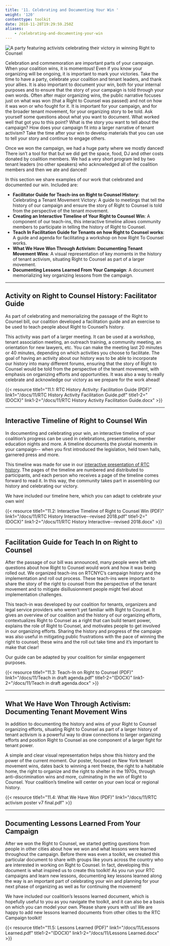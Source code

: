 ```yaml
---
title: '11. Celebrating and Documenting Your Win '
weight: '120'
contenttype: toolkit
date: 2018-11-28T19:29:59.250Z
aliases:
    - /celebrating-and-documenting-your-win
---
```

<img src="/images/celebrating-sm.jpg" alt="A party featuring activists celebrating their victory in winning Right to Counsel" />

Celebration and commemoration are important parts of your campaign.  When your coalition wins, it is momentous! Even if you know your organizing will be ongoing, it is important to mark your victories. Take the time to have a party, celebrate your coalition and tenant leaders, and thank your allies. It is also important to document your win, both for your internal purposes and to ensure that the story of your campaign is told through your own words. Often after major organizing wins, the public narrative focuses just on what was won (that a Right to Counsel was passed) and not on how it was won or who fought for it. It is important for your campaign, and for the broader tenant movement, for your organizing story to be told.  Ask yourself some questions about what you want to document. What worked well that got you to this point?  What is the story you want to tell about the campaign? How does your campaign fit into a larger narrative of tenant activism? Take the time after your win to develop materials that you can use to tell your story and continue to engage others. 

Once we won the campaign, we had a huge party where we mostly danced! There isn’t a tool for that but we did get the space, food, DJ and other costs donated by coalition members. We had a very short program led by two tenant leaders (no other speakers) who acknowledged all of the coalition members and then we ate and danced! 

In this section we share examples of our work that celebrated and documented our win. Included are:

* **Facilitator Guide for Teach-ins on Right to Counsel History**: Celebrating a Tenant Movement Victory: A guide to meetings that tell the history of our campaign and ensure the story of Right to Counsel is told from the perspective of the tenant movement.
* **Creating an Interactive Timeline of Your Right to Counsel Win**: A component of our teach-ins, this interactive timeline allows community members to participate in telling the history of Right to Counsel.
* **Teach In Facilitation Guide for Tenants on how Right to Counsel works**: A guide and agenda for facilitating a workshop on how Right To Counsel works.
* **What We Have Won Through Activism: Documenting Tenant Movement Wins**: A visual representation of key moments in the history of tenant activism, situating Right to Counsel as part of a larger movement. 
* **Documenting Lessons Learned From Your Campaign**: A document memorializing key organizing lessons from the campaign. 

<hr />

## Activity on Right to Counsel History: Facilitator Guide

As part of celebrating and memorializing the passage of the Right to Counsel bill, our coalition developed a facilitation guide and an exercise to be used to teach people about Right to Counsel’s history.

This activity was part of a larger meeting. It can be used at a workshop, tenant association meeting, an outreach training, a community meeting, an orientation for new lawyers, etc. You can make the meeting last 20 minutes or 40 minutes, depending on which activities you choose to facilitate. The goal of having an activity about our history was to be able to incorporate our history into many different forums, ensuring that the story of Right to Counsel would be told from the perspective of the tenant movement, with emphasis on organizing efforts and opportunities.  It was also a way to really celebrate and acknowledge our victory as we prepare for the work ahead!

{{< resource title1="11.1: RTC History Activity: Facilitation Guide (PDF)" link1="/docs/11/RTC History Activity Facilitation Guide.pdf" title1-2="(DOCX)" link1-2="/docs/11/RTC History Activity Facilitation Guide.docx" >}}

<hr />

## Interactive Timeline of Right to Counsel Win

In documenting and celebrating your win, an interactive timeline of your coalition’s progress can be used in celebrations, presentations, member education nights and more. A timeline documents the pivotal moments in your campaign-- when you first introduced the legislation, held town halls, garnered press and more.  

This timeline was made for use in our <a href="/docs/11/RTC History Activity Facilitation Guide.pdf" target="_blank">interactive presentation of RTC history</a>. The pages of the timeline are numbered and distributed to participants, and each person who receives a page of the timeline comes forward to read it. In this way, the community takes part in assembling our history and celebrating our victory.

We have included our timeline here, which you can adapt to celebrate your own win!

{{< resource title1="11.2: Interactive Timeline of Right to Counsel Win (PDF)" link1="/docs/11/RTC History Interactive--revised 2018.pdf" title1-2="(DOCX)" link1-2="/docs/11/RTC History Interactive--revised 2018.docx" >}}

<hr />

## Facilitation Guide for Teach In on Right to Counsel

After the passage of our bill was announced, many people were left with questions about how Right to Counsel would work and how it was being rolled out. We organized teach-ins on RTCNYC’s campaign history and the implementation and roll out process. These teach-ins were important to share the story of the right to counsel from the perspective of the tenant movement and to mitigate disillusionment people might feel about implementation challenges.

This teach-in was developed by our coalition for tenants, organizers and legal service providers who weren’t yet familiar with Right to Counsel. It gives an overview of our coalition and the history of our organizing efforts, contextualizes Right to Counsel as a right that can build tenant power, explains the role of Right to Counsel, and motivates people to get involved in our organizing efforts. Sharing the history and progress of the campaign was also useful in mitigating public frustrations with the pace of winning the right to counsel; these wins and the roll out take time and it’s important to make that clear! 

Our guide can be adapted by your coalition for similar engagement purposes.

{{< resource title1="11.3: Teach-In on Right to Counsel (PDF)" link1="/docs/11/Teach in draft agenda.pdf" title1-2="(DOCX)" link1-2="/docs/11/Teach in draft agenda.docx" >}}

<hr />

## What We Have Won Through Activism: Documenting Tenant Movement Wins

In addition to documenting the history and wins of your Right to Counsel organizing efforts, situating Right to Counsel as part of a larger history of tenant activism is a powerful way to draw connections to larger organizing efforts and position Right to Counsel as one component of a larger fight for tenant power.

A simple and clear visual representation helps show this history and the power of the current moment.  Our poster, focused on New York tenant movement wins, dates back to winning a rent freeze, the right to a habitable home, the right to organize and the right to shelter in the 1970s, through anti-discrimination wins and more, culminating in the win of Right to Counsel. Your coalition’s timeline will center on your own local or regional history.

{{< resource title1="11.4: What We Have Won (PDF)" link1="/docs/11/RTC activism poster v7 final.pdf" >}}

<hr />

## Documenting Lessons Learned From Your Campaign

After we won the Right to Counsel, we started getting questions from people in other cities about how we won and what lessons were learned throughout the campaign.  Before there was even a toolkit, we created this particular document to share with groups like yours across the country who are interested in working on Right to Counsel. In fact, developing this document is what inspired us to create this toolkit! As you run your RTC campaigns and learn new lessons, documenting key lessons learned along the way is an important part of celebrating your win and planning for your next phase of organizing as well as for continuing the movement!  

We have included our coalition’s lessons learned document, which is hopefully useful to you as you navigate the toolkit, and it can also be a basis on which you can model your own.  Please share yours with us!  We are happy to add new lessons learned documents from other cities to the RTC Campaign toolkit!

{{< resource title1="11.5: Lessons Learned (PDF)" link1="/docs/11/Lessons Learned.pdf" title1-2="(DOCX)" link1-2="/docs/11/Lessons Learned.docx" >}}
